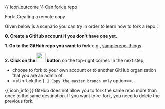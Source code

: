 <span id="prereqs"><panel src="../pull/unit-inElsewhere-asFlat.md" boilerplate header="{{ icon_prereq }} %%Tools → Git & GitHub → Pull%%" popup-url="{{ baseUrl }}/gitAndGithub/pull" /></span>

<span id="outcomes">{{ icon_outcome }} Can fork a repo</span>

<span id="title">Fork: Creating a remote copy</span>

<div id="body">

Given below is a scenario you can try in order to learn how to <trigger trigger="click" for="modal:githubForking-rcsForking">fork</trigger> a repo:.

<modal large header="Project Management → Revision Control → Remote Repositories →" id="modal:githubForking-rcsForking">
  <include src="..\..\revisionControl\remoteRepositories\text.md#section-forking"/>
</modal>

**0. Create a GitHub account if you don't have one yet.**

**1. Go to the GitHub repo you want to fork** e.g., [samplerepo-things](https://github.com/se-edu/samplerepo-things)

**2. Click on the <img src="images/fork.png" height="30" /> button** on the top-right corner. In the next step,
  * choose to fork to your own account or to another GitHub organization that you are an admin of.
  * ==Un-tick the `[ ] Copy the master branch only` option==.

{{ icon_info }} GitHub does not allow you to fork the same repo more than once to the same destination. If you want to re-fork, you need to delete the previous fork.

</div>

<div id="extras">
</div>
